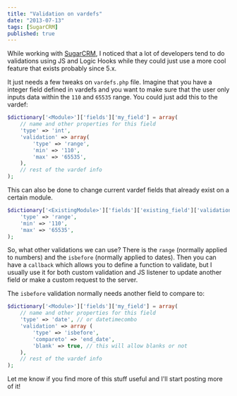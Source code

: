 ```yaml
---
title: "Validation on vardefs"
date: "2013-07-13"
tags: [SugarCRM]
published: true
---
```


While working with [SugarCRM](http://www.sugarcrm.com), I noticed that a lot of developers tend to do validations using JS and Logic Hooks while they could just use a more cool feature that exists probably since 5.x.

It just needs a few tweaks on `vardefs.php` file. Imagine that you have a integer field defined in vardefs and you want to make sure that the user only inputs data within the `110` and `65535` range. You could just add this to the vardef:

```php
$dictionary['<Module>']['fields']['my_field'] = array(
    // name and other properties for this field
    'type' => 'int',
    'validation' => array(
        'type' => 'range',
        'min' => '110',
        'max' => '65535',
    ),
    // rest of the vardef info
);
```

This can also be done to change current vardef fields that already exist on a certain module.

```php
$dictionary['<ExistingModule>']['fields']['existing_field']['validation'] = array(
    'type' => 'range',
    'min' => '110',
    'max' => '65535',
);
```

So, what other validations we can use? There is the `range` (normally applied to numbers) and the `isbefore` (normally applied to dates). Then you can have a `callback` which allows you to define a function to validate, but I usually use it for both custom validation and JS listener to update another field or make a custom request to the server.

The `isbefore` validation normally needs another field to compare to:

```php
$dictionary['<Module>']['fields']['my_field'] = array(
    // name and other properties for this field
    'type' => 'date', // or datetimecombo
    'validation' => array (
        'type' => 'isbefore',
        'compareto' => 'end_date',
        'blank' => true, // this will allow blanks or not
    ),
    // rest of the vardef info
);
```

Let me know if you find more of this stuff useful and I'll start posting more of it!
